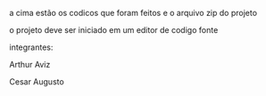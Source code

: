
a cima estão os codicos que foram feitos e o arquivo zip do projeto

o projeto deve ser iniciado em um editor de codigo fonte


integrantes:

Arthur Aviz

Cesar Augusto

